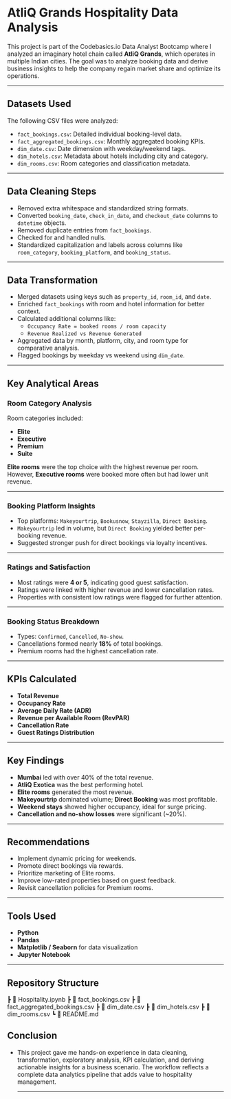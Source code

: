 # AtliQ Grands Hospitality Data Analysis

This project is part of the Codebasics.io Data Analyst Bootcamp where I analyzed an imaginary hotel chain called **AtliQ Grands**, which operates in multiple Indian cities. The goal was to analyze booking data and derive business insights to help the company regain market share and optimize its operations.

---

## Datasets Used

The following CSV files were analyzed:

- `fact_bookings.csv`: Detailed individual booking-level data.
- `fact_aggregated_bookings.csv`: Monthly aggregated booking KPIs.
- `dim_date.csv`: Date dimension with weekday/weekend tags.
- `dim_hotels.csv`: Metadata about hotels including city and category.
- `dim_rooms.csv`: Room categories and classification metadata.

---

## Data Cleaning Steps

- Removed extra whitespace and standardized string formats.
- Converted `booking_date`, `check_in_date`, and `checkout_date` columns to `datetime` objects.
- Removed duplicate entries from `fact_bookings`.
- Checked for and handled nulls.
- Standardized capitalization and labels across columns like `room_category`, `booking_platform`, and `booking_status`.

---

## Data Transformation

- Merged datasets using keys such as `property_id`, `room_id`, and `date`.
- Enriched `fact_bookings` with room and hotel information for better context.
- Calculated additional columns like:
  - `Occupancy Rate = booked rooms / room capacity`
  - `Revenue Realized vs Revenue Generated`
- Aggregated data by month, platform, city, and room type for comparative analysis.
- Flagged bookings by weekday vs weekend using `dim_date`.

---

## Key Analytical Areas

### Room Category Analysis
Room categories included:
- **Elite**
- **Executive**
- **Premium**
- **Suite**

**Elite rooms** were the top choice with the highest revenue per room. However, **Executive rooms** were booked more often but had lower unit revenue.

---

### Booking Platform Insights

- Top platforms: `Makeyourtrip`, `Bookusnow`, `Stayzilla`, `Direct Booking`.
- `Makeyourtrip` led in volume, but `Direct Booking` yielded better per-booking revenue.
- Suggested stronger push for direct bookings via loyalty incentives.

---

### Ratings and Satisfaction

- Most ratings were **4 or 5**, indicating good guest satisfaction.
- Ratings were linked with higher revenue and lower cancellation rates.
- Properties with consistent low ratings were flagged for further attention.

---

### Booking Status Breakdown

- Types: `Confirmed`, `Cancelled`, `No-show`.
- Cancellations formed nearly **18%** of total bookings.
- Premium rooms had the highest cancellation rate.

---

## KPIs Calculated

- **Total Revenue**
- **Occupancy Rate**
- **Average Daily Rate (ADR)**
- **Revenue per Available Room (RevPAR)**
- **Cancellation Rate**
- **Guest Ratings Distribution**

---

## Key Findings

- **Mumbai** led with over 40% of the total revenue.
- **AtliQ Exotica** was the best performing hotel.
- **Elite rooms** generated the most revenue.
- **Makeyourtrip** dominated volume; **Direct Booking** was most profitable.
- **Weekend stays** showed higher occupancy, ideal for surge pricing.
- **Cancellation and no-show losses** were significant (~20%).

---

## Recommendations

- Implement dynamic pricing for weekends.
- Promote direct bookings via rewards.
- Prioritize marketing of Elite rooms.
- Improve low-rated properties based on guest feedback.
- Revisit cancellation policies for Premium rooms.

---

## Tools Used

- **Python**
- **Pandas**
- **Matplotlib / Seaborn** for data visualization
- **Jupyter Notebook**

---

## Repository Structure

┣ 📄 Hospitality.ipynb
┣ 📄 fact_bookings.csv
┣ 📄 fact_aggregated_bookings.csv
┣ 📄 dim_date.csv
┣ 📄 dim_hotels.csv
┣ 📄 dim_rooms.csv
┗ 📄 README.md

## Conclusion
- This project gave me hands-on experience in data cleaning, transformation, exploratory analysis, KPI calculation, and deriving actionable insights for a business scenario. The workflow reflects a complete data analytics pipeline that adds value to hospitality management.

  _____________________________________________________________________________________________________________________

